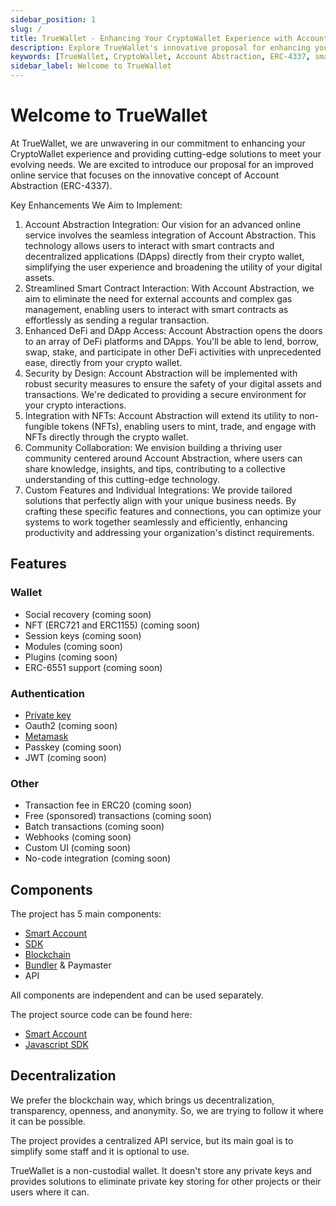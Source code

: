 ```yaml
---
sidebar_position: 1
slug: /
title: TrueWallet - Enhancing Your CryptoWallet Experience with Account Abstraction
description: Explore TrueWallet's innovative proposal for enhancing your crypto experience with Account Abstraction (ERC-4337). Discover seamless smart contract interactions, enhanced DeFi access, NFT integration, and robust security measures.
keywords: [TrueWallet, CryptoWallet, Account Abstraction, ERC-4337, smart contracts, DeFi, NFT integration, security measures, decentralized applications, DApps, non-custodial wallet]
sidebar_label: Welcome to TrueWallet
---
```


# Welcome to TrueWallet
At TrueWallet, we are unwavering in our commitment to enhancing your CryptoWallet experience and providing cutting-edge solutions to meet your evolving needs. We are excited to introduce our proposal for an improved online service that focuses on the innovative concept of Account Abstraction (ERC-4337).

 Key Enhancements We Aim to Implement:

1. Account Abstraction Integration: Our vision for an advanced online service involves the seamless integration of Account Abstraction. This technology allows users to interact with smart contracts and decentralized applications (DApps) directly from their crypto wallet, simplifying the user experience and broadening the utility of your digital assets.
2. Streamlined Smart Contract Interaction: With Account Abstraction, we aim to eliminate the need for external accounts and complex gas management, enabling users to interact with smart contracts as effortlessly as sending a regular transaction.
3. Enhanced DeFi and DApp Access: Account Abstraction opens the doors to an array of DeFi platforms and DApps. You'll be able to lend, borrow, swap, stake, and participate in other DeFi activities with unprecedented ease, directly from your crypto wallet.
4. Security by Design: Account Abstraction will be implemented with robust security measures to ensure the safety of your digital assets and transactions. We're dedicated to providing a secure environment for your crypto interactions.
5. Integration with NFTs: Account Abstraction will extend its utility to non-fungible tokens (NFTs), enabling users to mint, trade, and engage with NFTs directly through the crypto wallet.
6. Community Collaboration: We envision building a thriving user community centered around Account Abstraction, where users can share knowledge, insights, and tips, contributing to a collective understanding of this cutting-edge technology.
7. Custom Features and Individual Integrations: We provide tailored solutions that perfectly align with your unique business needs. By crafting these specific features and connections, you can optimize your systems to work together seamlessly and efficiently, enhancing productivity and addressing your organization's distinct requirements.

## Features

### Wallet
* Social recovery (coming soon)
* NFT (ERC721 and ERC1155) (coming soon)
* Session keys (coming soon)
* Modules (coming soon)
* Plugins (coming soon)
* ERC-6551 support (coming soon)

### Authentication
* [Private key](/sdk/authentication#private-key)
* Oauth2 (coming soon)
* [Metamask](/sdk/authentication#metamask)
* Passkey (coming soon)
* JWT (coming soon)

### Other
* Transaction fee in ERC20 (coming soon)
* Free (sponsored) transactions (coming soon)
* Batch transactions (coming soon)
* Webhooks (coming soon)
* Custom UI (coming soon)
* No-code integration (coming soon)

## Components
The project has 5 main components:
* [Smart Account](/category/smart-account)
* [SDK](/category/sdk)
* [Blockchain](/category/blockchain)
* [Bundler](/category/bundler) & Paymaster
* API

All components are independent and can be used separately.

The project source code can be found here:
* [Smart Account](https://github.com/TrueWallet/contracts)
* [Javascript SDK](https://github.com/TrueWallet/js-sdk)

## Decentralization
We prefer the blockchain way, which brings us decentralization, transparency, openness, and anonymity. So, we are trying to follow it where it can be possible. 

The project provides a centralized API service, but its main goal is to simplify some staff and it is optional to use.

TrueWallet is a non-custodial wallet. It doesn't store any private keys and provides solutions to eliminate private key storing for other projects or their users where it can.
